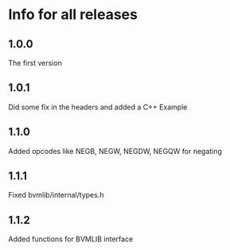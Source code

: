 # Info for all releases
## 1.0.0
The first version
## 1.0.1
Did some fix in the headers and added a C++ Example
## 1.1.0
Added opcodes like NEGB, NEGW, NEGDW, NEGQW for negating
## 1.1.1
Fixed bvmlib/internal/types.h
## 1.1.2
Added functions for BVMLIB interface

